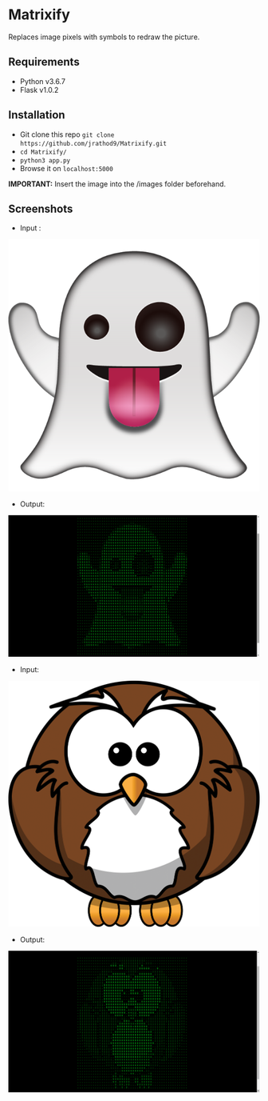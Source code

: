 # Matrixify
Replaces image pixels with symbols to redraw the picture.

## Requirements
* Python v3.6.7
* Flask v1.0.2

## Installation
 - Git clone this repo `git clone https://github.com/jrathod9/Matrixify.git`
 - `cd Matrixify/`
 - `python3 app.py`
 -  Browse it on `localhost:5000`
 
<b>IMPORTANT:</b> Insert the image into the /images folder beforehand.

## Screenshots
- Input : 

![Ghostinput](static/ghost.png?raw=true "Ghostinput")

- Output:

![Ghostoutput](screenshots/ghost_res.png?raw=true "Ghostoutput")

- Input:

![Owlinput](static/owl.png?raw=true "Owlinput")

- Output:

![Owloutput](screenshots/owl_res.png?raw=true "Owloutput")
